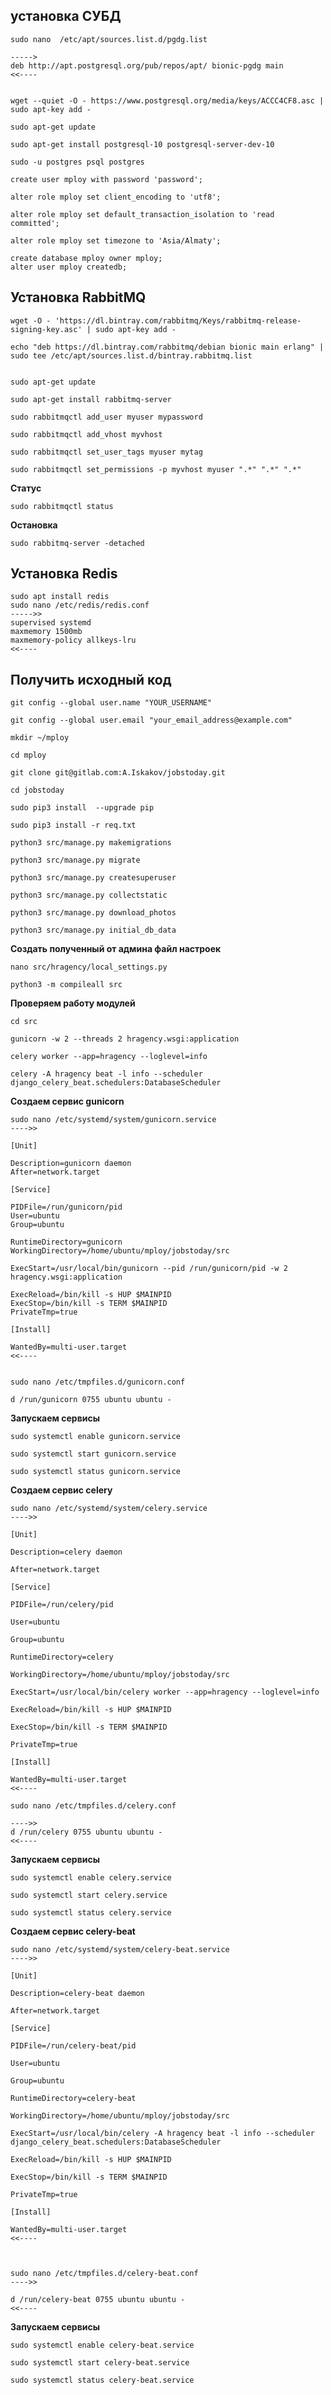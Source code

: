 

## **установка СУБД**

    sudo nano  /etc/apt/sources.list.d/pgdg.list
    
    ----->
    deb http://apt.postgresql.org/pub/repos/apt/ bionic-pgdg main
    <<----
    
    
    wget --quiet -O - https://www.postgresql.org/media/keys/ACCC4CF8.asc | sudo apt-key add -
    
    sudo apt-get update
    
    sudo apt-get install postgresql-10 postgresql-server-dev-10
    
    sudo -u postgres psql postgres
    
    create user mploy with password 'password';
    
    alter role mploy set client_encoding to 'utf8';
    
    alter role mploy set default_transaction_isolation to 'read committed';
    
    alter role mploy set timezone to 'Asia/Almaty';
    
    create database mploy owner mploy;
    alter user mploy createdb;


## **Установка RabbitMQ**

    wget -O - 'https://dl.bintray.com/rabbitmq/Keys/rabbitmq-release-signing-key.asc' | sudo apt-key add -
    
    echo "deb https://dl.bintray.com/rabbitmq/debian bionic main erlang" | sudo tee /etc/apt/sources.list.d/bintray.rabbitmq.list
    
    
    sudo apt-get update
    
    sudo apt-get install rabbitmq-server
    
    sudo rabbitmqctl add_user myuser mypassword
    
    sudo rabbitmqctl add_vhost myvhost
    
    sudo rabbitmqctl set_user_tags myuser mytag
    
    sudo rabbitmqctl set_permissions -p myvhost myuser ".*" ".*" ".*"

**Статус**

    sudo rabbitmqctl status

**Остановка**

    sudo rabbitmq-server -detached

## **Установка Redis**

    sudo apt install redis
    sudo nano /etc/redis/redis.conf
    ----->> 
    supervised systemd
    maxmemory 1500mb
    maxmemory-policy allkeys-lru
    <<----

## **Получить исходный код**

    git config --global user.name "YOUR_USERNAME"
    
    git config --global user.email "your_email_address@example.com"
    
    mkdir ~/mploy
    
    cd mploy
    
    git clone git@gitlab.com:A.Iskakov/jobstoday.git
    
    cd jobstoday
    
    sudo pip3 install  --upgrade pip
    
    sudo pip3 install -r req.txt
    
    python3 src/manage.py makemigrations
     
    python3 src/manage.py migrate
    
    python3 src/manage.py createsuperuser
    
    python3 src/manage.py collectstatic
    
    python3 src/manage.py download_photos
    
    python3 src/manage.py initial_db_data


**Создать полученный от админа файл настроек**

    nano src/hragency/local_settings.py

    python3 -m compileall src


**Проверяем работу модулей**

    cd src
    
    gunicorn -w 2 --threads 2 hragency.wsgi:application
    
    celery worker --app=hragency --loglevel=info
    
    celery -A hragency beat -l info --scheduler django_celery_beat.schedulers:DatabaseScheduler


**Создаем сервис gunicorn**

    sudo nano /etc/systemd/system/gunicorn.service
    ---->>

    [Unit]
    
    Description=gunicorn daemon
    After=network.target
    
    [Service]
    
    PIDFile=/run/gunicorn/pid
    User=ubuntu
    Group=ubuntu
    
    RuntimeDirectory=gunicorn
    WorkingDirectory=/home/ubuntu/mploy/jobstoday/src
    
    ExecStart=/usr/local/bin/gunicorn --pid /run/gunicorn/pid -w 2 hragency.wsgi:application
    
    ExecReload=/bin/kill -s HUP $MAINPID
    ExecStop=/bin/kill -s TERM $MAINPID
    PrivateTmp=true
    
    [Install]
    
    WantedBy=multi-user.target
    <<----


    sudo nano /etc/tmpfiles.d/gunicorn.conf
    
    d /run/gunicorn 0755 ubuntu ubuntu -

**Запускаем сервисы** 

    sudo systemctl enable gunicorn.service
    
    sudo systemctl start gunicorn.service
    
    sudo systemctl status gunicorn.service


**Создаем сервис celery**

    sudo nano /etc/systemd/system/celery.service
    ---->>

    [Unit]
    
    Description=celery daemon
    
    After=network.target
    
    [Service]
    
    PIDFile=/run/celery/pid
    
    User=ubuntu
    
    Group=ubuntu
    
    RuntimeDirectory=celery
    
    WorkingDirectory=/home/ubuntu/mploy/jobstoday/src
    
    ExecStart=/usr/local/bin/celery worker --app=hragency --loglevel=info
    
    ExecReload=/bin/kill -s HUP $MAINPID
    
    ExecStop=/bin/kill -s TERM $MAINPID
    
    PrivateTmp=true
    
    [Install]
    
    WantedBy=multi-user.target
    <<----

    sudo nano /etc/tmpfiles.d/celery.conf
    
    ---->>
    d /run/celery 0755 ubuntu ubuntu -
    <<----

**Запускаем сервисы** 

    sudo systemctl enable celery.service
    
    sudo systemctl start celery.service
    
    sudo systemctl status celery.service


**Создаем сервис celery-beat**

    sudo nano /etc/systemd/system/celery-beat.service
    ---->>

    [Unit]
    
    Description=celery-beat daemon
    
    After=network.target
    
    [Service]
    
    PIDFile=/run/celery-beat/pid
    
    User=ubuntu
    
    Group=ubuntu
    
    RuntimeDirectory=celery-beat
    
    WorkingDirectory=/home/ubuntu/mploy/jobstoday/src
    
    ExecStart=/usr/local/bin/celery -A hragency beat -l info --scheduler django_celery_beat.schedulers:DatabaseScheduler
    
    ExecReload=/bin/kill -s HUP $MAINPID
    
    ExecStop=/bin/kill -s TERM $MAINPID
    
    PrivateTmp=true
    
    [Install]
    
    WantedBy=multi-user.target
    <<----



    sudo nano /etc/tmpfiles.d/celery-beat.conf
    ---->>

    d /run/celery-beat 0755 ubuntu ubuntu -
    <<----

**Запускаем сервисы** 

    sudo systemctl enable celery-beat.service
    
    sudo systemctl start celery-beat.service
    
    sudo systemctl status celery-beat.service
    
    

